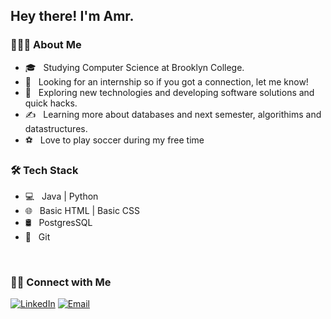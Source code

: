 <!--
**mouraaa/mouraaa** is a ✨ _special_ ✨ repository because its `README.md` (this file) appears on your GitHub profile.

Here are some ideas to get you started:

- 🔭 I’m currently working on ...
- 🌱 I’m currently learning ...
- 👯 I’m looking to collaborate on ...
- 🤔 I’m looking for help with ...
- 💬 Ask me about ...
- 📫 How to reach me: ...
- 😄 Pronouns: ...
- ⚡ Fun fact: ...
- 🖥 
-->

<h2> Hey there! I'm Amr.</h2>

<h3> 👨🏻‍💻 About Me </h3>

- 🎓 &nbsp; Studying Computer Science at Brooklyn College.
- 💼 &nbsp; Looking for an internship so if you got a connection, let me know!
- 🤔 &nbsp; Exploring new technologies and developing software solutions and quick hacks.
- ✍️ &nbsp; Learning more about databases and next semester, algorithims and datastructures.
- ⚽ &nbsp; Love to play soccer during my free time


<h3>🛠 Tech Stack</h3>

- 💻 &nbsp; Java | Python 
- 🌐 &nbsp; Basic HTML | Basic CSS 
- 🛢 &nbsp; PostgresSQL 
- 🔧 &nbsp; Git 

<br/>

<!--
[![mouraaa's GitHub Stats](https://github-readme-stats.vercel.app/api?username=mouraaa&show_icons=true)](https://github.com/mouraaa)
-->
<h3> 🤝🏻 Connect with Me </h3>


<a href="https://www.linkedin.com/in/mouraaa/"><img alt="LinkedIn" src="https://img.shields.io/badge/LinkedIn-Amr%20Abedo-blue?style=flat-square&logo=linkedin"></a>
<a href="mailto:codemouraa@gmail.com"><img alt="Email" src="https://img.shields.io/badge/Email-codemouraa@gmail.com-blue?style=flat-square&logo=gmail"></a>
</p>


